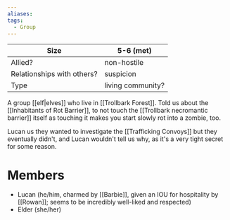 ```yaml
---
aliases:
tags:
  - Group
---
```


| Size                       | 5-6 (met)         |
| -------------------------- | ----------------- |
| Allied?                    | non-hostile       |
| Relationships with others? | suspicion         |
| Type                       | living community? |


A group [[elf|elves]] who live in [[Trollbark Forest]].
Told us about the [[Inhabitants of Rot Barrier]], to not touch the [[Trollbark necromantic barrier]] itself as touching it makes you start slowly rot into a zombie, too.

Lucan us they wanted to investigate the [[Trafficking Convoys]] but they eventually didn't, and Lucan wouldn't tell us why, as it's a very tight secret for some reason. 

# Members
- Lucan (he/him, charmed by [[Barbie]], given an IOU for hospitality by [[Rowan]]; seems to be incredibly well-liked and respected)
- Elder (she/her)